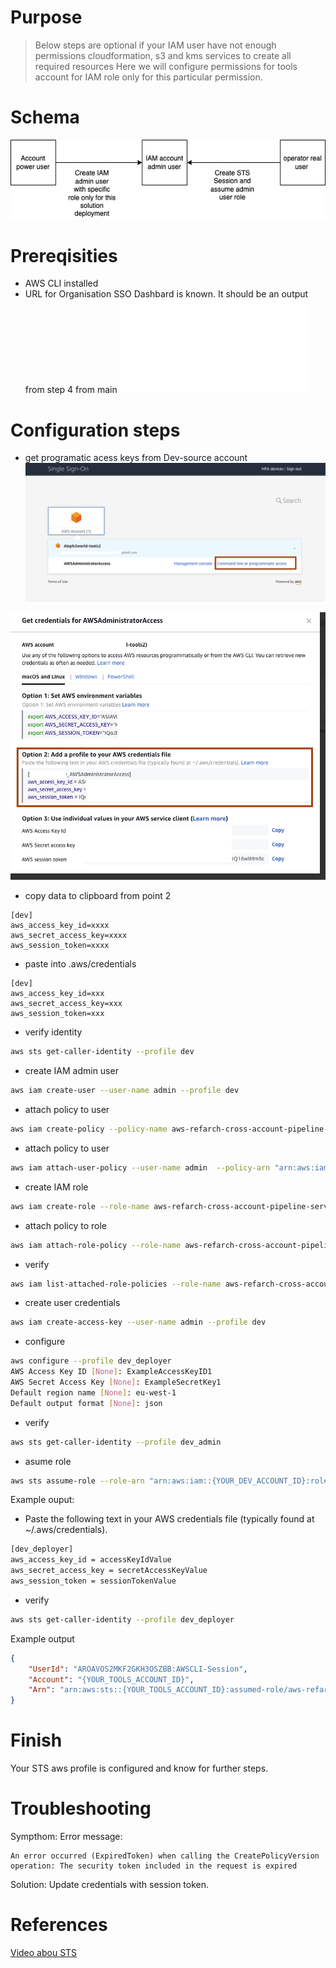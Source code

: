 # Purpose 

> Below steps are optional if your IAM user have not enough permissions cloudformation, s3 and kms services to create all required resources 
> Here we will configure permissions for tools account for IAM role only for this particular permission.

# Schema

![](images/aws-permission-schema.drawio.png)

# Prereqisities

- AWS CLI installed
- URL for Organisation SSO Dashbard is known. It should be an output from step 4 from main ![](../../README.md)

# Configuration steps
- get programatic acess keys from Dev-source account 
![](../../images/AWS-SSO-Dashboard.png)

![](../../images/get-aws-credentials.png)

- copy data to clipboard from point 2 

```console
[dev]
aws_access_key_id=xxxx
aws_secret_access_key=xxxx
aws_session_token=xxxx
```

- paste into .aws/credentials

```console
[dev]
aws_access_key_id=xxx
aws_secret_access_key=xxx
aws_session_token=xxx
```

- verify identity
```sh
aws sts get-caller-identity --profile dev
```
- create IAM admin user
```sh
aws iam create-user --user-name admin --profile dev
```
- attach policy to user
```sh
aws iam create-policy --policy-name aws-refarch-cross-account-pipeline-sts-and-cloudformation-policy --policy-document file://Permissions-accounts-set-up/Dev/tools-admin-user-policy.json --profile dev
```
- attach policy to user
```sh
aws iam attach-user-policy --user-name admin  --policy-arn "arn:aws:iam::{dev_account_id}:policy/aws-refarch-cross-account-pipeline-sts-and-cloudformation-policy" --profile dev
```
- create IAM role
```sh
aws iam create-role --role-name aws-refarch-cross-account-pipeline-service-role --assume-role-policy-document file://Permissions-accounts-set-up/Tools/trust-relationship-policy.json --profile dev
```
- attach policy to role
```sh
aws iam attach-role-policy --role-name aws-refarch-cross-account-pipeline-service-role --policy-arn "arn:aws:iam::374925447540:policy/aws-refarch-cross-account-pipeline-sts-and-cloudformation-policy" --profile dev
```
- verify 
```sh
aws iam list-attached-role-policies --role-name aws-refarch-cross-account-pipeline-service-role --profile dev
```
- create user credentials
```sh
aws iam create-access-key --user-name admin --profile dev
```
- configure
```sh
aws configure --profile dev_deployer 
AWS Access Key ID [None]: ExampleAccessKeyID1
AWS Secret Access Key [None]: ExampleSecretKey1
Default region name [None]: eu-west-1
Default output format [None]: json
```
- verify
```sh
aws sts get-caller-identity --profile dev_admin
```
- asume role
```sh
aws sts assume-role --role-arn "arn:aws:iam::{YOUR_DEV_ACCOUNT_ID}:role/aws-refarch-cross-account-pipeline-service-role" --role-session-name AWSCLI-Session --profile dev_admin
```

Example ouput:


- Paste the following text in your AWS credentials file (typically found at ~/.aws/credentials). 
```sh
[dev_deployer]
aws_access_key_id = accessKeyIdValue
aws_secret_access_key = secretAccessKeyValue
aws_session_token = sessionTokenValue

```

- verify 
```sh
aws sts get-caller-identity --profile dev_deployer
```
Example output
```json
{
    "UserId": "AROAVOS2MKF2GKH3OSZBB:AWSCLI-Session",
    "Account": "{YOUR_TOOLS_ACCOUNT_ID}",
    "Arn": "arn:aws:sts::{YOUR_TOOLS_ACCOUNT_ID}:assumed-role/aws-refarch-cross-account-pipeline-service-role-2/AWSCLI-Session"
}
```
# Finish 

Your STS aws profile is configured and know for further steps. 

# Troubleshooting 

Sympthom:
Error message:
```console
An error occurred (ExpiredToken) when calling the CreatePolicyVersion operation: The security token included in the request is expired
```

Solution:
Update credentials with session token.

# References

[Video abou STS](https://www.youtube.com/watch?v=-uogKFE1r60)

